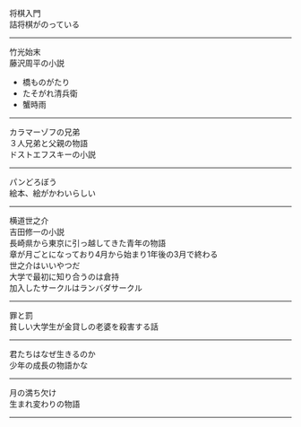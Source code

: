 将棋入門  
詰将棋がのっている

---
竹光始末  
藤沢周平の小説
- 橋ものがたり
- たそがれ清兵衛
- 蟹時雨
  
---
カラマーゾフの兄弟  
３人兄弟と父親の物語  
ドストエフスキーの小説

---
パンどろぼう  
絵本、絵がかわいらしい

---
横道世之介  
吉田修一の小説  
長崎県から東京に引っ越してきた青年の物語  
章が月ごとになっており4月から始まり1年後の3月で終わる  
世之介はいいやつだ  
大学で最初に知り合うのは倉持  
加入したサークルはランバダサークル

---
罪と罰  
貧しい大学生が金貸しの老婆を殺害する話

---
君たちはなぜ生きるのか  
少年の成長の物語かな

---
月の満ち欠け  
生まれ変わりの物語

---


